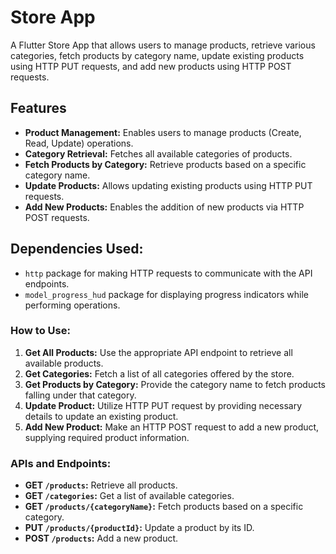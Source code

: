 # Store App

A Flutter Store App that allows users to manage products, retrieve various categories, fetch products by category name, update existing products using HTTP PUT requests, and add new products using HTTP POST requests.

## Features

- **Product Management:** Enables users to manage products (Create, Read, Update) operations.
- **Category Retrieval:** Fetches all available categories of products.
- **Fetch Products by Category:** Retrieve products based on a specific category name.
- **Update Products:** Allows updating existing products using HTTP PUT requests.
- **Add New Products:** Enables the addition of new products via HTTP POST requests.

## Dependencies Used:

- `http` package for making HTTP requests to communicate with the API endpoints.
- `model_progress_hud` package for displaying progress indicators while performing operations.

### How to Use:

1. **Get All Products:** Use the appropriate API endpoint to retrieve all available products.
2. **Get Categories:** Fetch a list of all categories offered by the store.
3. **Get Products by Category:** Provide the category name to fetch products falling under that category.
4. **Update Product:** Utilize HTTP PUT request by providing necessary details to update an existing product.
5. **Add New Product:** Make an HTTP POST request to add a new product, supplying required product information.

### APIs and Endpoints:

- **GET `/products`:** Retrieve all products.
- **GET `/categories`:** Get a list of available categories.
- **GET `/products/{categoryName}`:** Fetch products based on a specific category.
- **PUT `/products/{productId}`:** Update a product by its ID.
- **POST `/products`:** Add a new product.
